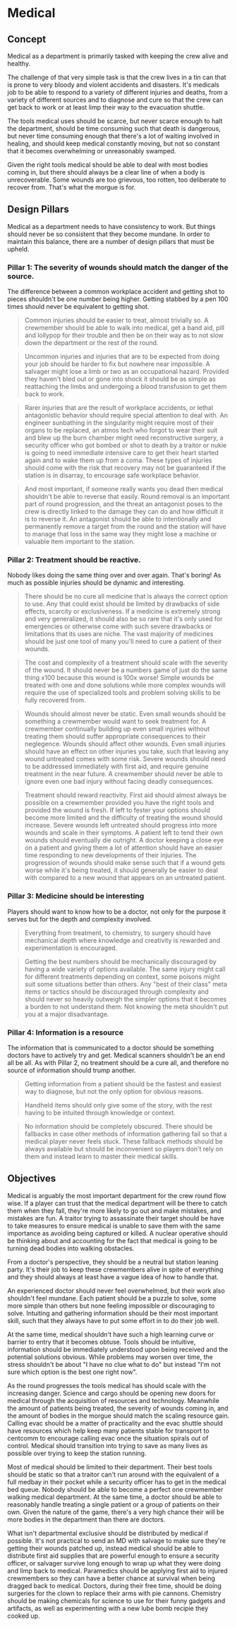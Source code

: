 # Medical


## Concept
Medical as a department is primarily tasked with keeping the crew alive and healthy. 

The challenge of that very simple task is that the crew lives in a tin can that is prone to very bloody and violent accidents and disasters.
It's medicals job to be able to respond to a variety of different injuries and deaths, from a variety of different sources and to diagnose and cure so that the crew can get back to work or at least limp their way to the evacuation shuttle.

The tools medical uses should be scarce, but never scarce enough to halt the department, should be time consuming such that death is dangerous, but never time consuming enough that there's a lot of waiting involved in healing, and should keep medical constantly moving, but not so constant that it becomes overwhelming or unreasonably swamped. 

Given the right tools medical should be able to deal with most bodies coming in, but there should always be a clear line of when a body is unrecoverable. Some wounds are too grievous, too rotten, too deliberate to recover from. That's what the morgue is for.

## Design Pillars
Medical as a department needs to have consistency to work. But things should never be so consistent that they become mundane.
In order to maintain this balance, there are a number of design pillars that must be upheld. 

### Pillar 1: The severity of wounds should match the danger of the source.
 The difference between a common workplace accident and getting shot to pieces shouldn't be one number being higher. Getting stabbed by a pen 100 times should never be equivalent to getting shot. 

  > Common injuries should be easier to treat, almost trivially so.
> A crewmember should be able to walk into medical, get a band aid, pill and lollypop for their trouble and then be on their way as to not slow down the department or the rest of the round.

  > Uncommon injuries and injuries that are to be expected from doing your job should be harder to fix but nowhere near impossible.
> A salvager might lose a limb or two as an occupational hazard. Provided they haven't bled out or gone into shock it should be as simple as reattaching the limbs and undergoing a blood transfusion to get them back to work. 

  > Rarer injuries that are the result of workplace accidents, or lethal antagonistic behavior should require special attention to deal with.
> An engineer sunbathing in the singularity might require most of their organs to be replaced, an atmos tech who forgot to wear their suit and blew up the burn chamber might need reconstructive surgery, a security officer who got bombed or shot to death by a traitor or nukie is going to need immediate intensive care to get their heart started again and to wake them up from a coma. These types of injuries should come with the risk that recovery may not be guaranteed if the station is in disarray, to encourage safe workplace behavior. 

 > And most important, if someone really wants you dead then medical shouldn't be able to reverse that easily.
> Round removal is an important part of round progression, and the threat an antagonist poses to the crew is directly linked to the damage they can do and how difficult it is to reverse it. An antagonist should be able to intentionally and permanently remove a target from the round and the station will have to manage that loss in the same way they might lose a machine or valuable item important to the station. 

 ### Pillar 2: Treatment should be reactive.
 Nobody likes doing the same thing over and over again. That's boring! As much as possible injuries should be dynamic and interesting. 
 
 > There should be no cure all medicine that is always the correct option to use.
> Any that could exist should be limited by drawbacks of side effects, scarcity or exclusiveness. If a medicine is extremely strong and very generalized, it should also be so rare that it's only used for emergencies or otherwise come with such severe drawbacks or limitations that its uses are niche. The vast majority of medicines should be just one tool of many you'll need to cure a patient of their wounds. 

> The cost and complexity of a treatment should scale with the severity of the wound.
> It should never be a numbers game of just do the same thing x100 because this wound is 100x worse! Simple wounds be treated with one and done solutions while more complex wounds will require the use of specialized tools and problem solving skills to be fully recovered from.
 
 > Wounds should almost never be static.
> Even small wounds should be something a crewmember would want to seek treatment for. A crewmember continually building up even small injuries without treating them should suffer appropriate consequences to their neglegence.
> Wounds should affect other wounds. Even small injuries should have an effect on other injuries you take, such that leaving any wound untreated comes with some risk.
> Severe wounds should need to be addressed immediately with first aid, and require genuine treatment in the near future. A crewmember should never be able to ignore even one bad injury without facing deadly consequences. 

> Treatment should reward reactivity.
> First aid should almost always be possible on a crewmember provided you have the right tools and provided the wound is fresh. If left to fester your options should become more limited and the difficulty of treating the wound should increase.
> Severe wounds left untreated should progress into more wounds and scale in their symptoms. A patient left to tend their own wounds should eventually die outright.
> A doctor keeping a close eye on a patient and giving them a lot of attention should have an easier time responding to new developments of their injuries. The progression of wounds should make sense such that if a wound gets worse while it's being treated, it should generally be easier to deal with compared to a new wound that appears on an untreated patient. 

### Pillar 3: Medicine should be interesting
Players should want to know how to be a doctor, not only for the purpose it serves but for the depth and complexity involved.

> Everything from treatment, to chemistry, to surgery should have mechanical depth where knowledge and creativity is rewarded and experimentation is encouraged. 

> Getting the best numbers should be mechanically discouraged by having a wide variety of options available. The same injury might call for different treatments depending on context, some poisons might suit some situations better than others. Any "best of their class" meta items or tactics should be discouraged through complexity and should never so heavily outweigh the simpler options that it becomes a burden to not understand them. Not knowing the meta shouldn't put you at a major disadvantage. 

### Pillar 4: Information is a resource
The information that is communicated to a doctor should be something doctors have to actively try and get. Medical scanners shouldn't be an end all be all. As with Pillar 2, no treatment should be a cure all, and therefore no source of information should trump another. 

> Getting information from a patient should be the fastest and easiest way to diagnose, but not the only option for obvious reasons.

> Handheld items should only give some of the story, with the rest having to be intuited through knowledge or context.

> No information should be completely obscured. There should be fallbacks in case other methods of information gathering fail so that a medical player never feels stuck. These fallback methods should be always available but should be inconvenient so players don't rely on them and instead learn to master their medical skills.

## Objectives
Medical is arguably the most important department for the crew round flow wise. If a player can trust that the medical department will be there to catch them when they fall, they're more likely to go out and make mistakes, and mistakes are fun. A traitor trying to assassinate their target should be have to take measures to ensure medical is unable to save them with the same importance as avoiding being captured or killed. A nuclear operative should be thinking about and accounting for the fact that medical is going to be turning dead bodies into walking obstacles.

From a doctor's perspective, they should be a neutral but station leaning party. It's their job to keep these crewmembers alive in spite of everything and they should always at least have a vague idea of how to handle that.

An experienced doctor should never feel overwhelmed, but their work also shouldn't feel mundane. Each patient should be a puzzle to solve, some more simple than others but none feeling impossible or discouraging to solve. Intuiting and gathering information should be their most important skill, such that they always have to put some effort in to do their job well. 

At the same time, medical shouldn't have such a high learning curve or barrier to entry that it becomes obtuse. Tools should be intuitive, information should be immediately understood upon being received and the potential solutions obvious. While problems may worsen over time, the stress shouldn't be about "I have no clue what to do" but instead "I'm not sure which option is the best one right now". 

As the round progresses the tools medical has should scale with the increasing danger. Science and cargo should be opening new doors for medical through the acquisition of resources and technology. Meanwhile the amount of patients being treated, the severity of wounds coming in, and the amount of bodies in the morgue should match the scaling resource gain. Calling evac should be a matter of practicality and the evac shuttle should have resources which help keep many patients stable for transport to centcomm to encourage calling evac once the situation spirals out of control. Medical should transition into trying to save as many lives as possible over trying to keep the station running.

Most of medical should be limited to their department. Their best tools should be static so that a traitor can't run around with the equivalent of a full medbay in their pocket while a security officer has to get in the medical bed queue. Nobody should be able to become a perfect one crewmember walking medical department. At the same time, a doctor should be able to reasonably handle treating a single patient or a group of patients on their own. Given the nature of the game, there's a very high chance their will be more bodies in the department than there are doctors. 

What isn't departmental exclusive should be distributed by medical if possible. It's not practical to send an MD with salvage to make sure they're getting their wounds patched up, instead medical should be able to distribute first aid supplies that are powerful enough to ensure a security officer, or salvager survive long enough to wrap up what they were doing and limp back to medical. Paramedics should be applying first aid to injured crewmembers so they can have a better chance at survival when being dragged back to medical. Doctors, during their free time, should be doing surgeries for the clown to replace their arms with pie cannons. Chemistry should be making chemicals for science to use for their funny gadgets and artifacts, as well as experimenting with a new lube bomb recipie they cooked up. 
